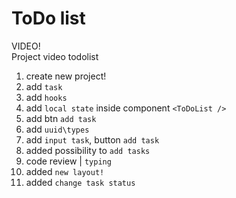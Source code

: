 # ToDo list

VIDEO!  
Project video todolist

1. create new project!  
2. add `task`  
3. add `hooks`
4. add `local state` inside component `<ToDoList />`  
5. add btn `add task`
6. add `uuid\types`  
7. add `input task`, button `add task`
8. added possibility to `add tasks`
9. code review | `typing`
10. added `new layout!`
11. added `change task status`

